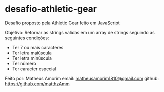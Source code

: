 # desafio-athletic-gear
Desafio proposto pela Athletic Gear feito em JavaScript 

Objetivo:
Retornar as strings validas em um array de strings seguindo as seguintes condições:

- Ter 7 ou mais caracteres
- Ter letra maiúscula
- Ter letra minúscula 
- Ter número
- Ter caracter especial

Feito por: 
Matheus Amorim
email: matheusamorim1810@gmail.com
github: https://github.com/matthzAmm

